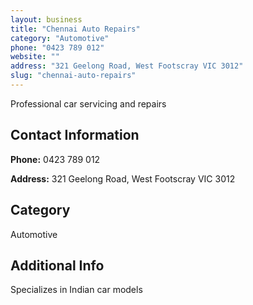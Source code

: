 ```yaml
---
layout: business
title: "Chennai Auto Repairs"
category: "Automotive"
phone: "0423 789 012"
website: ""
address: "321 Geelong Road, West Footscray VIC 3012"
slug: "chennai-auto-repairs"
---
```


Professional car servicing and repairs

## Contact Information

**Phone:** 0423 789 012

**Address:** 321 Geelong Road, West Footscray VIC 3012

## Category
Automotive

## Additional Info
Specializes in Indian car models
